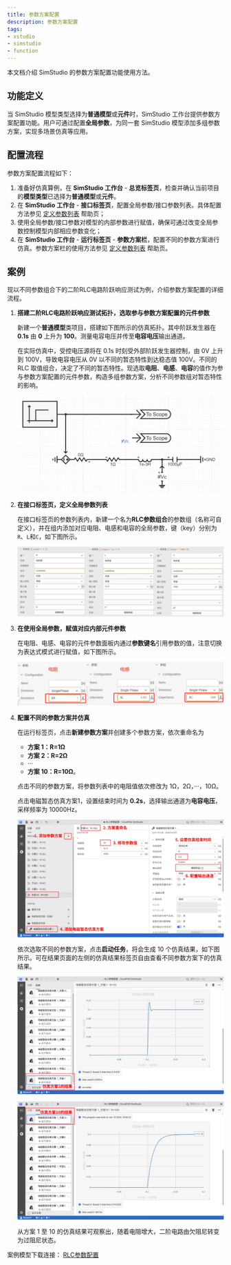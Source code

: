 ```yaml
---
title: 参数方案配置
description: 参数方案配置
tags:
- xstudio
- simstudio
- function
---
```


<!-- :::warning
1. 最后的案例应附上附件。（已修改）
2. 配图需要调整一下，配图上有多处错误，比如“5. 设置结束事件”。（已修改）
::: -->

本文档介绍 SimStudio 的参数方案配置功能使用方法。

## 功能定义

当 SimStudio 模型类型选择为**普通模型**或**元件**时，SimStudio 工作台提供参数方案配置功能。用户可通过配置**全局参数**，为同一套 SimStudio 模型添加多组参数方案，实现多场景仿真等应用。

## 配置流程

参数方案配置流程如下：

1. 准备好仿真算例，在 **SimStudio 工作台** - **总览标签页**，检查并确认当前项目的**模型类型**已选择为**普通模型**或**元件**。
2. 在 **SimStudio 工作台** - **接口标签页**，配置全局参数/接口参数列表。具体配置方法参见 [定义参数列表](../40-module-packaging/10-define-module-param-list/index.md) 帮助页；
3. 使用全局参数/接口参数对模型的内部参数进行赋值，确保可通过改变全局参数控制模型内部相应参数变化；
4. 在 **SimStudio 工作台** - **运行标签页** - **参数方案栏**，配置不同的参数方案进行仿真。参数方案栏的使用方法参见 [定义参数列表](../../40-workbench/20-function-zone/40-run-tab/index.md) 帮助页。
  

<!-- 
![参数方案操作](./7.png) 
也可**左键常按参数方案上下拖动调整顺序**。
-->

## 案例


<!-- 

import Tabs from '@theme/Tabs';
import TabItem from '@theme/TabItem';

<Tabs>
<TabItem value="js" label="配置不同的方案进行批量仿真">

-->

现以不同参数组合下的二阶RLC电路阶跃响应测试为例，介绍参数方案配置的详细流程。

1. **搭建二阶RLC电路阶跃响应测试拓扑，选取参与参数方案配置的元件参数**
    
    新建一个**普通模型**类项目，搭建如下图所示的仿真拓扑。其中阶跃发生器在 **0.1s** 由 **0** 上升为 **100**。测量电容电压并传至**电容电压**输出通道。
    
    在实际仿真中，受控电压源将在 0.1s 时刻受外部阶跃发生器控制，由 0V 上升到 100V，导致电容电压从 0V 以不同的暂态特性到达稳态值 100V。不同的 RLC 取值组合，决定了不同的暂态特性。现选取**电阻**、**电感**、**电容**的值作为参与参数方案配置的元件参数，构造多组参数方案，分析不同参数组对暂态特性的影响。

    ![RLC 电路阶跃响应仿真拓扑图](./1.png)

2. **在接口标签页，定义全局参数列表**

    在接口标签页的参数列表内，新建一个名为**RLC参数组合**的参数组（名称可自定义），并在组内添加对应电阻、电感和电容的全局参数，键（key）分别为`R`、`L`和`C`，如下图所示。

    ![参数列表配置](./参数列表配置.png)

3. **在使用全局参数，赋值对应内部元件参数**

    在电阻、电感、电容的元件参数面板内通过**参数键名**引用参数的值，注意切换为表达式模式进行赋值，如下图所示。

    ![参数列表引用](./3.png)

4. **配置不同的参数方案并仿真**

    在运行标签页，点击**新建参数方案**并创建多个参数方案，依次重命名为

    + **方案 1：R=1Ω**
    + **方案 2：R=2Ω**
    + ···
    + **方案 10：R=10Ω**。
    
    点击不同的参数方案，将参数列表中的电阻值依次修改为 1Ω，2Ω，···，10Ω。
    
    点击电磁暂态仿真方案1，设置结束时间为 **0.2s**，选择输出通道为**电容电压**，采样频率为 10000Hz。

    ![参数及计算配置方案](./参数及计算配置方案.png)

    依次选取不同的参数方案，点击**启动任务**，将会生成 10 个仿真结果，如下图所示。可在结果页面的左侧的仿真结果标签页自由查看不同参数方案下的仿真结果。

    ![RLC 方案 1 的仿真结果图](./RLC方案1的仿真结果图.png)

    ![RLC 方案 10 的仿真结果图](./RLC方案10的仿真结果图.png)

    从方案 1 至 10 的仿真结果可观察出，随着电阻增大，二阶电路由欠阻尼转变为过阻尼状态。

案例模型下载连接： [RLC参数配置](./RLC参数配置.cmdl)

<!-- 
</TabItem>
</Tabs>
-->

<!-- ## 常见问题 -->

<!-- 
全局变量可以在参数方案中配置吗？
:   参数方案只能配置接口标签页的参数列表，全局变量只能在拓扑编辑过程中配置。
-->
